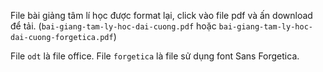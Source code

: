 File bài giảng tâm lí học được format lại, click vào file pdf và ấn download để tải. (`bai-giang-tam-ly-hoc-dai-cuong.pdf` hoặc `bai-giang-tam-ly-hoc-dai-cuong-forgetica.pdf`)

File `odt` là file office. File `forgetica` là file sử dụng font Sans Forgetica.
